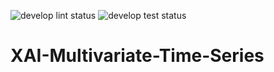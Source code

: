 ![develop lint status](https://github.com/duyanhpham-brs/XAI-Multivariate-Time-Series/workflows/develop_branch_lint/badge.svg)
![develop test status](https://github.com/duyanhpham-brs/XAI-Multivariate-Time-Series/workflows/develop_branch_test/badge.svg)
# XAI-Multivariate-Time-Series